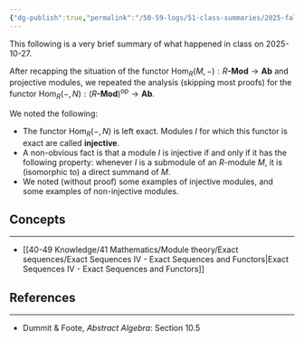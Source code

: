 ```yaml
---
{"dg-publish":true,"permalink":"/50-59-logs/51-class-summaries/2025-fall/math-561/2025-10/2025-10-27/","updated":"2025-10-28T10:19:07-07:00"}
---
```


This following is a very brief summary of what happened in class on 2025-10-27.

After recapping the situation of the functor $\operatorname{Hom}_R(M,-):R\textbf{-Mod}\to \textbf{Ab}$ and projective modules, we repeated the analysis (skipping most proofs) for the functor $\operatorname{Hom}_R(-,N):(R\textbf{-Mod})^{\text{op}}\to \textbf{Ab}$.

We noted the following:
- The functor $\operatorname{Hom}_R(-,N)$ is left exact. Modules $I$ for which this functor is exact are called **injective**.
- A non-obvious fact is that a module $I$ is injective if and only if it has the following property: whenever $I$ is a submodule of an $R$-module $M$, it is (isomorphic to) a direct summand of $M$.
- We noted (without proof) some examples of injective modules, and some examples of non-injective modules.
## Concepts
---

- [[40-49 Knowledge/41 Mathematics/Module theory/Exact sequences/Exact Sequences IV - Exact Sequences and Functors\|Exact Sequences IV - Exact Sequences and Functors]]

## References
---

- Dummit & Foote, *Abstract Algebra*: Section 10.5